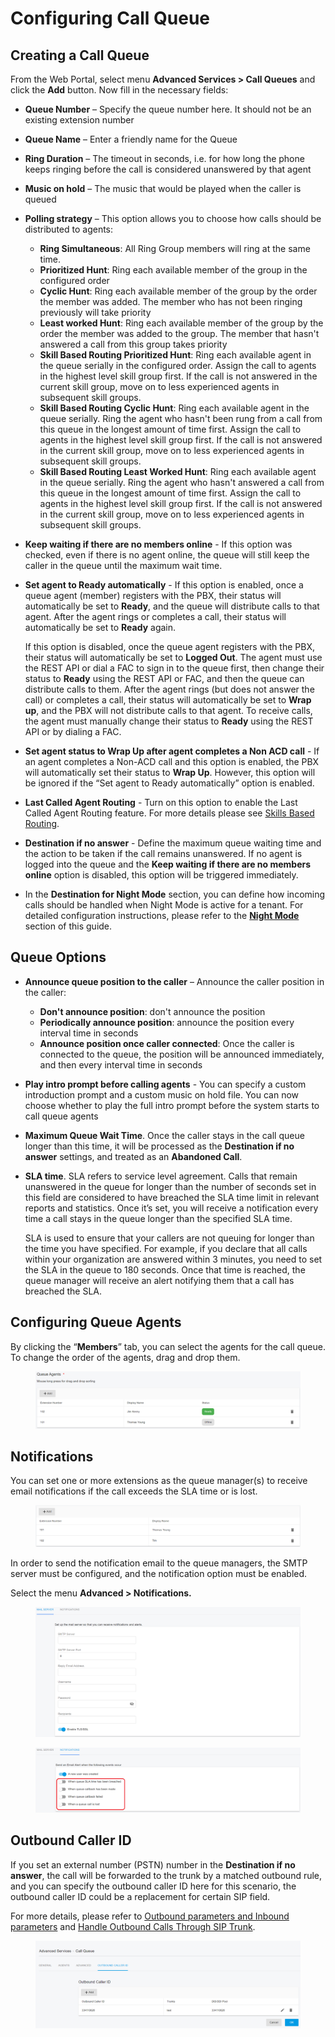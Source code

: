 # Configuring Call Queue

## Creating a  Call Queue

From the Web Portal, select menu **Advanced Services > Call Queues** and click the **Add** button. Now fill in the necessary fields:

* **Queue Number** – Specify the queue number here. It should not be an existing extension number
* **Queue Name** – Enter a friendly name for the Queue
* **Ring Duration** – The timeout in seconds, i.e. for how long the phone keeps ringing before the call is considered unanswered by that agent
* **Music on hold** – The music that would be played when the caller is queued
* **Polling strategy** – This option allows you to choose how calls should be distributed to agents:
  * **Ring Simultaneous**: All Ring Group members will ring at the same time.
  * **Prioritized Hunt**: Ring each available member of the group in the configured order
  * **Cyclic Hunt**: Ring each available member of the group by the order the member was added. The member who has not been ringing previously will take priority
  * **Least worked Hunt**: Ring each available member of the group by the order the member was added to the group. The member that hasn't answered a call from this group takes priority
  * **Skill Based Routing Prioritized Hunt**: Ring each available agent in the queue serially in the configured order. Assign the call to agents in the highest level skill group first. If the call is not answered in the current skill group, move on to less experienced agents in subsequent skill groups.
  * **Skill Based Routing Cyclic Hunt**: Ring each available agent in the queue serially. Ring the agent who hasn't been rung from a call from this queue in the longest amount of time first. Assign the call to agents in the highest level skill group first. If the call is not answered in the current skill group, move on to less experienced agents in subsequent skill groups.
  * **Skill Based Routing Least Worked Hunt**: Ring each available agent in the queue serially. Ring the agent who hasn't answered a call from this queue in the longest amount of time first. Assign the call to agents in the highest level skill group first. If the call is not answered in the current skill group, move on to less experienced agents in subsequent skill groups.
* **Keep waiting if there are no members online** - If this option was checked, even if there is no agent online, the queue will still keep the caller in the queue until the maximum wait time.
*   **Set agent to Ready automatically** - If this option is enabled, once a queue agent (member) registers with the PBX, their status will automatically be set to **Ready**, and the queue will distribute calls to that agent. After the agent rings or completes a call, their status will automatically be set to **Ready** again.

    If this option is disabled, once the queue agent registers with the PBX, their status will automatically be set to **Logged Out**. The agent must use the REST API or dial a FAC to sign in to the queue first, then change their status to **Ready** using the REST API or FAC, and then the queue can distribute calls to them. After the agent rings (but does not answer the call) or completes a call, their status will automatically be set to **Wrap up**, and the PBX will not distribute calls to that agent. To receive calls, the agent must manually change their status to **Ready** using the REST API or by dialing a FAC.
* **Set agent status to Wrap Up after agent completes a Non ACD call** - If an agent completes a Non-ACD call and this option is enabled, the PBX will automatically set their status to **Wrap Up**. However, this option will be ignored if the “Set agent to Ready automatically” option is enabled.
* **Last Called Agent Routing** - Turn on this option to enable the Last Called Agent Routing feature. For more details please see [Skills Based Routing](skills-based-routing.md#5-last-called-agent-routing).
* **Destination if no answer** - Define the maximum queue waiting time and the action to be taken if the call remains unanswered. If no agent is logged into the queue and the **Keep waiting if there are no members online** option is disabled, this option will be triggered immediately.
* In the **Destination for Night Mode** section, you can define how incoming calls should be handled when Night Mode is active for a tenant. For detailed configuration instructions, please refer to the [**Night Mode**](../32-night-mode.md) section of this guide.

## **Queue Options**

* **Announce queue position to the caller** – Announce the caller position in the caller:
  * **Don't announce position**: don't announce the position
  * **Periodically announce position**:  announce the position every interval time in seconds
  * **Announce position once caller connected**: Once the caller is connected to the queue, the position will be announced immediately, and then every interval time in seconds
* **Play intro prompt before calling agents** - You can specify a custom introduction prompt and a custom music on hold file. You can now choose whether to play the full intro prompt before the system starts to call queue agents
* **Maximum Queue Wait Time**. Once the caller stays in the call queue longer than this time, it will be processed as the **Destination if no answer** settings, and treated as an **Abandoned Call**.
*   **SLA time**. SLA refers to service level agreement. Calls that remain unanswered in the queue for longer than the number of seconds set in this field are considered to have breached the SLA time limit in relevant reports and statistics. Once it’s set, you will receive a notification every time a call stays in the queue longer than the specified SLA time.

    SLA is used to ensure that your callers are not queuing for longer than the time you have specified. For example, if you declare that all calls within your organization are answered within 3 minutes, you need to set the SLA in the queue to 180 seconds. Once that time is reached, the queue manager will receive an alert notifying them that a call has breached the SLA.

## **Configuring Queue Agents**&#x20;

By clicking the “**Members**” tab, you can select the agents for the call queue. To change the order of the agents, drag and drop them.

<figure><img src="../../../.gitbook/assets/queue_agents.png" alt=""><figcaption></figcaption></figure>

## **Notifications**

You can set one or more extensions as the queue manager(s) to receive email notifications if the call exceeds the SLA time or is lost.

<figure><img src="../../../.gitbook/assets/queue_manager.png" alt=""><figcaption></figcaption></figure>

In order to send the notification email to the queue managers, the SMTP server must be configured, and the notification option must be enabled.

Select the menu **Advanced > Notifications.**

<figure><img src="../../../.gitbook/assets/mail_server.png" alt=""><figcaption></figcaption></figure>

<figure><img src="../../../.gitbook/assets/notification.png" alt=""><figcaption></figcaption></figure>

## Outbound Caller ID

If you set an external number (PSTN) number in the **Destination if no answer**, the call will be forwarded to the trunk by a matched outbound rule, and you can specify the outbound caller ID here for this scenario, the outbound caller ID could be a replacement for certain SIP field.&#x20;

For more details, please refer to [Outbound parameters and Inbound parameters](../7-trunk-management/#7.2-outbound-parameters-and-inbound-parameters) and [Handle Outbound Calls Through SIP Trunk](../7-trunk-management/handle-outbound-calls-through-sip-trunk.md).

<figure><img src="../../../.gitbook/assets/queue_cli.png" alt=""><figcaption></figcaption></figure>
